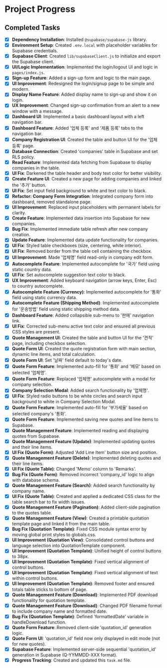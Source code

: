 # Project Progress

## Completed Tasks

- [x] **Dependency Installation**: Installed `@supabase/supabase-js` library.
- [x] **Environment Setup**: Created `.env.local` with placeholder variables for Supabase credentials.
- [x] **Supabase Client**: Created `lib/supabaseClient.js` to initialize and export the Supabase client.
- [x] **UI/Logic Implementation**: Implemented the login/logout UI and logic in `pages/index.js`.
- [x] **Sign-up Feature**: Added a sign-up form and logic to the main page.
- [x] **UI Improvement**: Redesigned the login/signup page to be simple and modern.
- [x] **Display Name Feature**: Added display name to sign-up and show it on login.
- [x] **UX Improvement**: Changed sign-up confirmation from an alert to a new window with a message.
- [x] **Dashboard UI**: Implemented a basic dashboard layout with a left navigation bar.
- [x] **Dashboard Feature**: Added '업체 등록' and '제품 등록' tabs to the navigation bar.
- [x] **Company Registration UI**: Created the table and button UI for the '업체 등록' page.
- [x] **Database Connection**: Created 'companies' table in Supabase and set RLS policy.
- [x] **Read Feature**: Implemented data fetching from Supabase to display companies in the table.
- [x] **UI Fix**: Darkened the table header and body text color for better visibility.
- [x] **Create Feature UI**: Created a new page for adding companies and linked the '추가' button.
- [x] **UI Fix**: Set input field background to white and text color to black.
- [x] **Refactor: Company Form Integration**: Integrated company form into dashboard, removed standalone page.
- [x] **UI Improvement**: Replaced input placeholders with permanent labels for clarity.
- [x] **Create Feature**: Implemented data insertion into Supabase for new companies.
- [x] **Bug Fix**: Implemented immediate table refresh after new company creation.
- [x] **Update Feature**: Implemented data update functionality for companies.
- [x] **UI Fix**: Styled table checkboxes (size, centering, white interior).
- [x] **UI Fix**: Removed border from the table cell containing the checkbox.
- [x] **UI Improvement**: Made '업체명' field read-only in company edit form.
- [x] **Autocomplete Feature**: Implemented autocomplete for '국가' field using static country data.
- [x] **UI Fix**: Set autocomplete suggestion text color to black.
- [x] **UX Improvement**: Added keyboard navigation (arrow keys, Enter, Esc) to country autocomplete.
- [x] **Autocomplete Feature (Currency)**: Implemented autocomplete for '통화' field using static currency data.
- [x] **Autocomplete Feature (Shipping Method)**: Implemented autocomplete for '운송방법' field using static shipping method data.
- [x] **Dashboard Feature**: Added collapsible sub-menu to '판매' navigation link.
- [x] **UI Fix**: Corrected sub-menu active text color and ensured all previous CSS styles are present.
- [x] **Quote Management UI**: Created the table and button UI for the '견적' page, including checkbox selection.
- [x] **Quote Form UI**: Created the quote registration form with main section, dynamic line items, and total calculation.
- [x] **Quote Form UI**: Set '날짜' field default to today's date.
- [x] **Quote Form Feature**: Implemented auto-fill for '통화' and '메모' based on selected '업체명'.
- [x] **Quote Form Feature**: Replaced '업체명' autocomplete with a modal for company selection.
- [x] **Company Selection Modal**: Added search functionality by '업체명'.
- [x] **UI Fix**: Styled radio buttons to be white circles and search input background to white in Company Selection Modal.
- [x] **Quote Form Feature**: Implemented auto-fill for '부가세율' based on selected company's '통화'.
- [x] **Quote Form Feature**: Implemented saving new quotes and line items to Supabase.
- [x] **Quote Management Feature**: Implemented reading and displaying quotes from Supabase.
- [x] **Quote Management Feature (Update)**: Implemented updating quotes and their line items.
- [x] **UI Fix (Quote Form)**: Adjusted 'Add Line Item' button size and position.
- [x] **Quote Management Feature (Delete)**: Implemented deleting quotes and their line items.
- [x] **UI Fix (Quote Table)**: Changed 'Memo' column to 'Remarks'.
- [x] **Bug Fix (Quote Form)**: Removed incorrect 'company_id' logic to align with database schema.
- [x] **Quote Management Feature (Search)**: Added search functionality by company name.
- [x] **UI Fix (Quote Table)**: Created and applied a dedicated CSS class for the table search bar to fix width issues.
- [x] **Quote Management Feature (Pagination)**: Added client-side pagination to the quotes table.
- [x] **Quote Management Feature (View)**: Created a printable quotation template page and linked it from the main table.
- [x] **Bug Fix (Quotation Template)**: Fixed CSS module syntax error by moving global print styles to globals.css.
- [x] **UI Improvement (Quotation View)**: Consolidated control buttons and language selection into QuotationTemplate component.
- [x] **UI Improvement (Quotation Template)**: Unified height of control buttons to 38px.
- [x] **UI Improvement (Quotation Template)**: Fixed vertical alignment of control buttons.
- [x] **UI Improvement (Quotation Template)**: Fixed vertical alignment of text within control buttons.
- [x] **UI Improvement (Quotation Template)**: Removed footer and ensured totals table sticks to bottom of page.
- [x] **Quote Management Feature (Download)**: Implemented PDF download functionality for quotation template.
- [x] **Quote Management Feature (Download)**: Changed PDF filename format to include company name and formatted date.
- [x] **Bug Fix (Quotation Template)**: Defined 'formattedDate' variable in handleDownload function.
- [x] **Quote Form Feature**: Removed client-side 'quotation_id' generation logic.
- [x] **Quote Form UI**: 'quotation_id' field now only displayed in edit mode (not for new quotes).
- [x] **Supabase Feature**: Implemented server-side sequential 'quotation_id' generation in Supabase (Q-YYMMDD-XXX format).
- [x] **Progress Tracking**: Created and updated this `task.md` file.